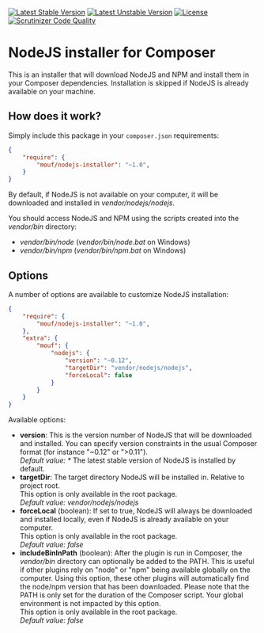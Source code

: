 [![Latest Stable Version](https://poser.pugx.org/mouf/nodejs-installer/v/stable.svg)](https://packagist.org/packages/mouf/nodejs-installer)
[![Latest Unstable Version](https://poser.pugx.org/mouf/nodejs-installer/v/unstable.svg)](https://packagist.org/packages/mouf/nodejs-installer)
[![License](https://poser.pugx.org/mouf/nodejs-installer/license.svg)](https://packagist.org/packages/mouf/nodejs-installer)
[![Scrutinizer Code Quality](https://scrutinizer-ci.com/g/thecodingmachine/nodejs-installer/badges/quality-score.png?b=1.0)](https://scrutinizer-ci.com/g/thecodingmachine/nodejs-installer/?branch=1.0)

NodeJS installer for Composer
=============================

This is an installer that will download NodeJS and NPM and install them in your Composer dependencies.
Installation is skipped if NodeJS is already available on your machine.

How does it work?
-----------------

Simply include this package in your `composer.json` requirements:

```json
{
    "require": {
        "mouf/nodejs-installer": "~1.0",
    }
}
```

By default, if NodeJS is not available on your computer, it will be downloaded and installed in *vendor/nodejs/nodejs*.

You should access NodeJS and NPM using the scripts created into the *vendor/bin* directory:

- *vendor/bin/node* (*vendor/bin/node.bat* on Windows)
- *vendor/bin/npm* (*vendor/bin/npm.bat* on Windows)

Options
-------

A number of options are available to customize NodeJS installation:


```json
{
    "require": {
        "mouf/nodejs-installer": "~1.0",
    },
    "extra": {
    	"mouf": {
    		"nodejs": {
    			"version": "~0.12",
                "targetDir": "vendor/nodejs/nodejs",
                "forceLocal": false
    		}
    	}
    }
}
```

Available options:

- **version**: This is the version number of NodeJS that will be downloaded and installed.
  You can specify version constraints in the usual Composer format (for instance "~0.12" or ">0.11").  
  _Default value: *_ The latest stable version of NodeJS is installed by default.
- **targetDir**: The target directory NodeJS will be installed in. Relative to project root.  
  This option is only available in the root package.  
  *Default value: vendor/nodejs/nodejs*
- **forceLocal** (boolean): If set to true, NodeJS will always be downloaded and installed locally, even if NodeJS
  is already available on your computer.  
  This option is only available in the root package.  
  *Default value: false*
- **includeBinInPath** (boolean): After the plugin is run in Composer, the *vendor/bin* directory can optionally be 
  added to the PATH. This is useful if other plugins rely on "node" or "npm" being available globally on the 
  computer. Using this option, these other plugins will automatically find the node/npm version that has been 
  downloaded. Please note that the PATH is only set for the duration of the Composer script. Your global environment
  is not impacted by this option.  
  This option is only available in the root package.  
  *Default value: false*
